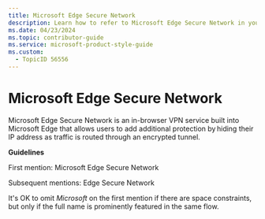 ```yaml
---
title: Microsoft Edge Secure Network
description: Learn how to refer to Microsoft Edge Secure Network in your content.
ms.date: 04/23/2024
ms.topic: contributor-guide
ms.service: microsoft-product-style-guide
ms.custom:
  - TopicID 56556
---
```



# Microsoft Edge Secure Network

Microsoft Edge Secure Network is an in-browser VPN service built into Microsoft Edge that allows users to add additional protection by hiding their IP address as traffic is routed through an encrypted tunnel.

**Guidelines**

First mention: Microsoft Edge Secure Network

Subsequent mentions: Edge Secure Network

It's OK to omit *Microsoft* on the first mention if there are space constraints, but only if the full name is prominently featured in the same flow.

